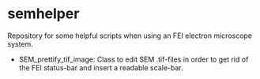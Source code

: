 # semhelper
Repository for some helpful scripts when using an FEI electron microscope system.

- SEM_prettify_tif_image: Class to edit SEM .tif-files in order to get rid of the FEI status-bar and insert a readable scale-bar.
